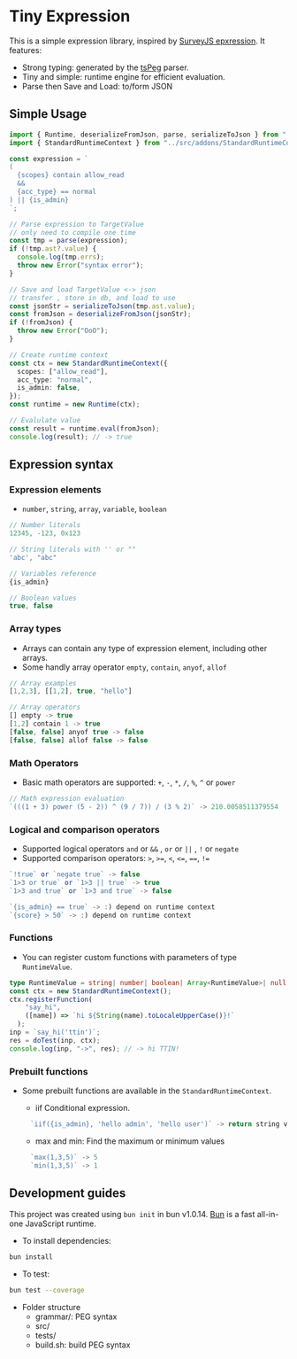# Tiny Expression

This is a simple expression library, inspired by [SurveyJS epxression](https://surveyjs.io/form-library/documentation/design-survey/conditional-logic). It features:

- Strong typing: generated by the [tsPeg](https://github.com/EoinDavey/tsPEG) parser.
- Tiny and simple: runtime engine for efficient evaluation.
- Parse then Save and Load: to/form JSON

## Simple Usage

```ts
import { Runtime, deserializeFromJson, parse, serializeToJson } from "../src";
import { StandardRuntimeContext } from "../src/addons/StandardRuntimeContext";

const expression = `
(
  {scopes} contain allow_read 
  &&
  {acc_type} == normal
) || {is_admin}
`;

// Parse expression to TargetValue
// only need to compile one time
const tmp = parse(expression);
if (!tmp.ast?.value) {
  console.log(tmp.errs);
  throw new Error("syntax error");
}

// Save and load TargetValue <-> json
// transfer , store in db, and load to use
const jsonStr = serializeToJson(tmp.ast.value);
const fromJson = deserializeFromJson(jsonStr);
if (!fromJson) {
  throw new Error("OoO");
}

// Create runtime context
const ctx = new StandardRuntimeContext({
  scopes: ["allow_read"],
  acc_type: "normal",
  is_admin: false,
});
const runtime = new Runtime(ctx);

// Evalulate value
const result = runtime.eval(fromJson);
console.log(result); // -> true
```

## Expression syntax

### Expression elements

- `number`, `string`, `array`, `variable`, `boolean`

```ts
// Number literals
12345, -123, 0x123

// String literals with '' or ""
'abc', "abc"

// Variables reference
{is_admin}

// Boolean values
true, false
```

### Array types

- Arrays can contain any type of expression element, including other arrays.
- Some handly array operator `empty`, `contain`, `anyof`, `allof`

```ts
// Array examples
[1,2,3], [[1,2], true, "hello"]

// Array operators
[] empty -> true
[1,2] contain 1 -> true
[false, false] anyof true -> false
[false, false] allof false -> false
```

### Math Operators

- Basic math operators are supported: `+`, `-`, `*`, `/`, `%`, `^` or `power`

```ts
// Math expression evaluation
`(((1 + 3) power (5 - 2)) ^ (9 / 7)) / (3 % 2)` -> 210.0058511379554
```

### Logical and comparison operators

- Supported logical operators `and` or `&&` , `or` or `||` , `!` or `negate`
- Supported comparison operators: `>`, `>=`, `<`, `<=`, `==`, `!=`

```ts
`!true` or `negate true` -> false
`1>3 or true` or `1>3 || true` -> true
`1>3 and true` or `1>3 and true` -> false

`{is_admin} == true` -> :) depend on runtime context
`{score} > 50` -> :) depend on runtime context
```

### Functions

- You can register custom functions with parameters of type `RuntimeValue`.

```ts
type RuntimeValue = string| number| boolean| Array<RuntimeValue>| null
const ctx = new StandardRuntimeContext();
ctx.registerFunction(
    "say_hi",
    ([name]) => `hi ${String(name).toLocaleUpperCase()}!`
  );
inp = `say_hi('ttin')`;
res = doTest(inp, ctx);
console.log(inp, "->", res); // -> hi TTIN!
```

### Prebuilt functions

- Some prebuilt functions are available in the `StandardRuntimeContext`.

  - iif Conditional expression.

  ```ts
    `iif({is_admin}, 'hello admin', 'hello user')` -> return string value depend on variable
  ```

  - max and min: Find the maximum or minimum values

  ```ts
    `max(1,3,5)` -> 5
    `min(1,3,5)` -> 1
  ```

## Development guides

This project was created using `bun init` in bun v1.0.14. [Bun](https://bun.sh) is a fast all-in-one JavaScript runtime.

- To install dependencies:

```bash
bun install
```

- To test:

```bash
bun test --coverage
```

- Folder structure
  - grammar/: PEG syntax
  - src/
  - tests/
  - build.sh: build PEG syntax
